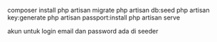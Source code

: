 composer install
php artisan migrate
php artisan db:seed
php artisan key:generate
php artisan passport:install
php artisan serve

akun untuk login
email dan password ada di seeder
